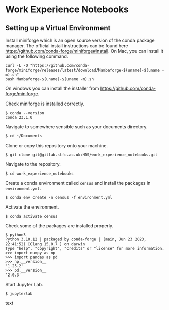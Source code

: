 # Work Experience Notebooks

## Setting up a Virtual Environment

Install miniforge which is an open source version of the conda package manager. The official install instructions can be found here https://github.com/conda-forge/miniforge#install. On Mac, you can install it using the following command.

```
curl -L -O "https://github.com/conda-forge/miniforge/releases/latest/download/Mambaforge-$(uname)-$(uname -m).sh"
bash Mambaforge-$(uname)-$(uname -m).sh
```

On windows you can install the installer from https://github.com/conda-forge/miniforge.

Check miniforge is installed correctly.

```
$ conda --version
conda 23.1.0
```

Navigate to somewhere sensible such as your documents directory.

```
$ cd ~/Documents
```

Clone or copy this repository onto your machine.

```
$ git clone git@gitlab.stfc.ac.uk:HDS/work_experience_notebooks.git
```

Navigate to the repository.

```
$ cd work_experience_notebooks
```

Create a conda environment called `census` and install the packages in `environment.yml`.

```
$ conda env create -n census -f environment.yml
```

Activate the environment.

```
$ conda activate census
```

Check some of the packages are installed properly.

```
$ python3
Python 3.10.12 | packaged by conda-forge | (main, Jun 23 2023, 22:41:52) [Clang 15.0.7 ] on darwin
Type "help", "copyright", "credits" or "license" for more information.
>>> import numpy as np
>>> import pandas as pd
>>> np.__version__
'1.25.2'
>>> pd.__version__
'2.0.3'
```

Start Jupyter Lab.

```
$ jupyterlab
```

text

